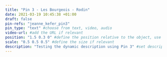 ```yaml
---
title: "Pin 3 - Les Bourgeois - Rodin"
date: 2021-03-19 10:45:38 +01:00
draft: false
pin-refs: "jeanne_kefer_pin3"
pin_type: "text" #choose from text, video, audio
video-url: #add the URL if relevant
position: "1.5 0.3 0" #define the position relative to the object, use aframe inspector to set correctly
scale: "0.5 0.5 0.5" #define the size if relevant
description: "Testing the dynamic description using Pin 3" #set description if relevant
---
```

